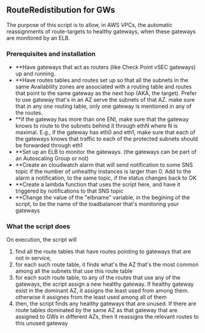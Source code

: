 ## RouteRedistibution for GWs

The purpose of this script is to allow, in AWS VPCs, the automatic reassignments of route-targets to healthy gateways, when these gateways are monitored by an ELB.



### Prerequisites and installation

- **Have gateways that act as routers (like Check Point vSEC gateways) up and running.  
- **Have routes tables and routes set up so that all the subnets in the same Availability zones are associated with a routing table and routes that point to the same gateway as the next hop (AKA, the target). Prefer to use gateway that's in an AZ serve the subnets of that AZ. make sure that in any one routing table, only one gateway is mentioned in any of the routes. 
- **if the gateway has more than one ENI, make sure that the gateway knows to route to the subnets behind it through ethN where N is maximal. E.g., if the gateway has eth0 and eth1, make sure that each of the gateways knows that traffic to each of the protected subnets should be forwarded through eth1
- **Set up an ELB to monitor the gateways. (the gateways can be part of an Autoscaling Group or not)
- **Create an cloudwatch alarm that will send notification to some SNS topic if the number of unhealthy instances is larger than 0. Add to the alarm a notification, to the same topic, if the status changes back to OK
- **Create a lambda function that uses the script here, and have it triggered by notifications to that SNS topic 
- **Change the value of the "elbname" variable, in the begining of the script, to be the name of the loadbalancer that's monitoring your gateways


### What the script does

On execution, the script will 
1)  find all the route tables that have routes pointing to gateways that are not in service, 
2) for each such route table, it finds what's the AZ that's the most common among all the subnets that use this route table
3) for each such route table, to any of the routes that use any of the gateways, the script assign a new healthy gateway. If healthy gateway exist in the dominant AZ, it assigns the least used from among them. otherwise it assignes from the least used among all of them
4) then, the script finds any healthy gateways that are unused. If there are route tables dominated by the same AZ as that gateway that are assigned to GWs in different AZs, then it reassigns the relevant routes to this unused gateway

